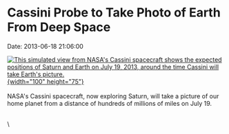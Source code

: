 Cassini Probe to Take Photo of Earth From Deep Space
====================================================

Date: 2013-06-18 21:06:00

[![This simulated view from NASA\'s Cassini spacecraft shows the
expected positions of Saturn and Earth on July 19, 2013, around the time
Cassini will take Earth\'s
picture.](http://www.jpl.nasa.gov/images/cassini/20130618/cassini20130618-th.jpg){width="100"
height="75"}](http://www.jpl.nasa.gov/news/news.php?release=2013-204&rn=news.xml&rst=3833)\
\
NASA\'s Cassini spacecraft, now exploring Saturn, will take a picture of
our home planet from a distance of hundreds of millions of miles on July
19.

\
\

